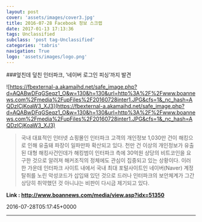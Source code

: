 ```yaml
---
layout: post
cover: 'assets/images/cover3.jpg'
title: 2016-07-28 Facebook 정보 스크랩
date: 2017-01-13 17:13:36
tags: Unclassified
subclass: 'post tag-Unclassified'
categories: 'tabris'
navigation: True
logo: 'assets/images/logo.png'
---
```


###엎친데 덮친 인터파크, ‘네이버 로그인 피싱’까지 발견

![https://fbexternal-a.akamaihd.net/safe_image.php?d=AQABwDFqGSeqz1_O&w=130&h=130&url=http%3A%2F%2Fwww.boannews.com%2Fmedia%2FupFiles%2F20160728inter1.JPG&cfs=1&_nc_hash=AQDzlCjKoaW3_XJ3](https://fbexternal-a.akamaihd.net/safe_image.php?d=AQABwDFqGSeqz1_O&w=130&h=130&url=http%3A%2F%2Fwww.boannews.com%2Fmedia%2FupFiles%2F20160728inter1.JPG&cfs=1&_nc_hash=AQDzlCjKoaW3_XJ3)

>국내 대표적인 인터넷 쇼핑몰인 인터파크 고객의 개인정보 1,030만 건이 해킹으로 인해 유출돼 파장이 일파만파 확산되고 있다. 천만 건 이상의 개인정보가 유출된 대형 해킹사건인데가 해킹범이 인터파크 측에 30억원 상당의 비트코인을 요구한 것으로 알려져 해커조직의 정체에도 관심이 집중되고 있는 상황이다. 이러한 가운데 인터파크 사이트 내에서 국내 최대 포털사이트인 네이버(Naver) 계정 탈취를 노린 악성코드가 삽입돼 있던 것으로 드러나 인터파크의 보안체계가 그간 상당히 취약했던 것 아니냐는 비판이 다시금 제기되고 있다.

**Link : <http://www.boannews.com/media/view.asp?idx=51350>**

2016-07-28T05:17:45+0000

---

